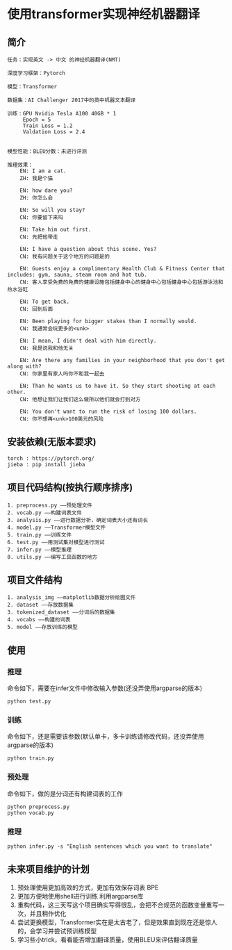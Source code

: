# 使用transformer实现神经机器翻译
## 简介
    任务：实现英文 -> 中文 的神经机器翻译(NMT)

    深度学习框架：Pytorch

    模型：Transformer

    数据集：AI Challenger 2017中的英中机器文本翻译

    训练：GPU Nvidia Tesla A100 40GB * 1
         Epoch = 5
         Train Loss = 1.2
         Valdation Loss = 2.4


    模型性能：BLEU分数：未进行评测

    推理效果：
        EN: I am a cat.   
        ZH: 我是个猫

        EN: how dare you?
        ZH: 你怎么会

        EN: So will you stay?
        CN: 你要留下来吗

        EN: Take him out first.   
        CN: 先把他带走

        EN: I have a question about this scene. Yes?    
        CN: 我有问题关于这个地方的问题是的

        EN: Guests enjoy a complimentary Health Club & Fitness Center that includes: gym, sauna, steam room and hot tub.   
        CN: 客人享受免费的免费的健康设施包括健身中心的健身中心包括健身中心包括游泳池和热水浴缸

        EN: To get back.    
        CN: 回到后面

        EN: Been playing for bigger stakes than I normally would.   
        CN: 我通常会玩更多的<unk>

        EN: I mean, I didn't deal with him directly.    
        CN: 我是说我和他无关

        EN: Are there any families in your neighborhood that you don't get along with?    
        CN: 你家里有家人吗你不和我一起去

        EN: Than he wants us to have it. So they start shooting at each other.    
        CN: 他想让我们让我们这么做所以他们就会打到对方

        EN: You don't want to run the risk of losing 100 dollars.   
        CN: 你不想再<unk>100美元的风险   

## 安装依赖(无版本要求)

```text
torch : https://pytorch.org/
jieba : pip install jieba
```
## 项目代码结构(按执行顺序排序)

    1. preprocess.py ——预处理文件
    2. vocab.py ——构建词表文件
    3. analysis.py ——进行数据分析，确定词表大小还有词长
    4. model.py ——Transformer模型文件
    5. train.py ——训练文件
    6. test.py ——用测试集对模型进行测试
    7. infer.py ——模型推理
    8. utils.py ——编写工具函数的地方

## 项目文件结构

    1. analysis_img ——matplotlib数据分析绘图文件
    2. dataset ——存放数据集
    3. tokenized_dataset ——分词后的数据集
    4. vocabs ——构建的词表
    5. model ——存放训练的模型

## 使用
### 推理
命令如下，需要在infer文件中修改输入参数(还没弄使用argparse的版本)
~~~shell
python test.py
~~~
### 训练
命令如下，还是需要该参数(默认单卡，多卡训练请修改代码，还没弄使用argparse的版本)
~~~shell
python train.py
~~~
### 预处理
命令如下，做的是分词还有构建词表的工作
~~~shell
python preprocess.py
python vocab.py
~~~
### 推理
~~~shell
python infer.py -s "English sentences which you want to translate"
~~~
## 未来项目维护的计划
1. 预处理使用更加高效的方式，更加有效保存词表 BPE
2. 更加方便地使用shell进行训练 利用argparse库
3. 重构代码，这三天写这个项目确实写得很乱，会把不合规范的函数变量重写一次，并且稍作优化
4. 尝试更换模型，Transformer实在是太古老了，但是效果直到现在还是惊人的，会学习并尝试预训练模型
5. 学习些小trick，看看能否增加翻译质量，使用BLEU来评估翻译质量